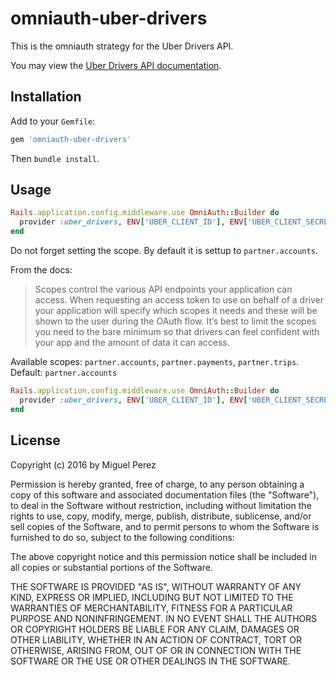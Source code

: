 omniauth-uber-drivers
=====================

This is the omniauth strategy for the Uber Drivers API.

You may view the [Uber Drivers API documentation](https://developer.uber.com/docs/drivers/introduction).

## Installation

Add to your `Gemfile`:

```ruby
gem 'omniauth-uber-drivers'
```

Then `bundle install`.

## Usage

```ruby
Rails.application.config.middleware.use OmniAuth::Builder do
  provider :uber_drivers, ENV['UBER_CLIENT_ID'], ENV['UBER_CLIENT_SECRET']
end
```

Do not forget setting the scope. By default it is settup to `partner.accounts`.

From the docs:

> Scopes control the various API endpoints your application can access. When requesting an access token to use on behalf of a driver your application will specify which scopes it needs and these will be shown to the user during the OAuth flow. It’s best to limit the scopes you need to the bare minimum so that drivers can feel confident with your app and the amount of data it can access.

Available scopes: `partner.accounts`, `partner.payments`, `partner.trips`.  Default: `partner.accounts`

```ruby
Rails.application.config.middleware.use OmniAuth::Builder do
  provider :uber_drivers, ENV['UBER_CLIENT_ID'], ENV['UBER_CLIENT_SECRET'], :scope => 'partner.accounts,partner.payments'
end

```

## License

Copyright (c) 2016 by Miguel Perez

Permission is hereby granted, free of charge, to any person obtaining a copy of this software and associated documentation files (the "Software"), to deal in the Software without restriction, including without limitation the rights to use, copy, modify, merge, publish, distribute, sublicense, and/or sell copies of the Software, and to permit persons to whom the Software is furnished to do so, subject to the following conditions:

The above copyright notice and this permission notice shall be included in all copies or substantial portions of the Software.

THE SOFTWARE IS PROVIDED "AS IS", WITHOUT WARRANTY OF ANY KIND, EXPRESS OR IMPLIED, INCLUDING BUT NOT LIMITED TO THE WARRANTIES OF MERCHANTABILITY, FITNESS FOR A PARTICULAR PURPOSE AND NONINFRINGEMENT. IN NO EVENT SHALL THE AUTHORS OR COPYRIGHT HOLDERS BE LIABLE FOR ANY CLAIM, DAMAGES OR OTHER LIABILITY, WHETHER IN AN ACTION OF CONTRACT, TORT OR OTHERWISE, ARISING FROM, OUT OF OR IN CONNECTION WITH THE SOFTWARE OR THE USE OR OTHER DEALINGS IN THE SOFTWARE.
